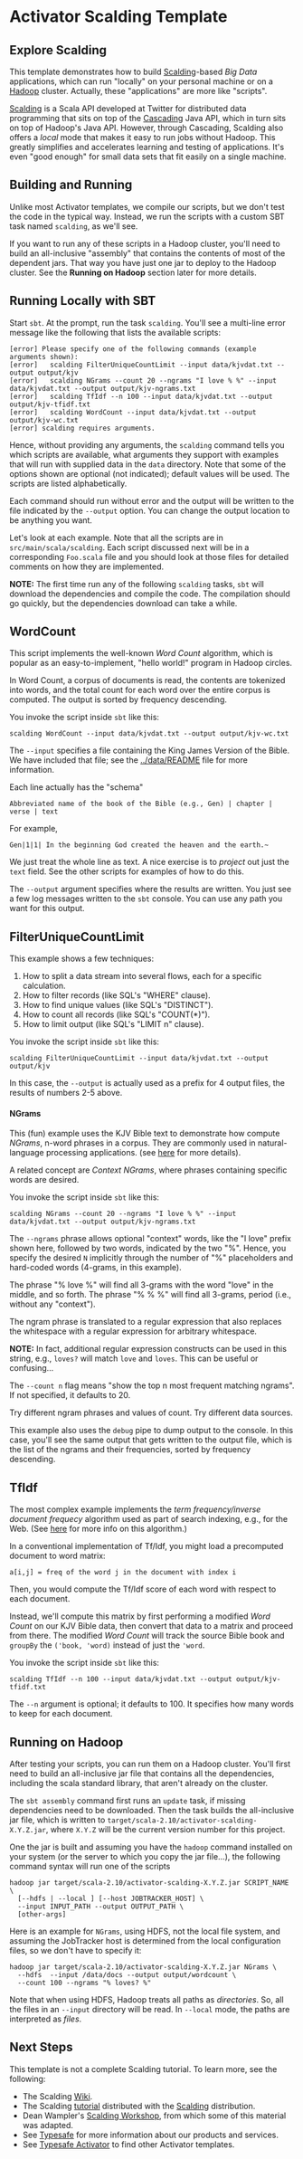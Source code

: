 # Activator Scalding Template

## Explore Scalding

This template demonstrates how to build [Scalding](https://github.com/twitter/scalding)-based *Big Data* applications, which can run "locally" on your personal machine or on a [Hadoop](http://hadoop.apache.org) cluster. Actually, these "applications" are more like "scripts".

[Scalding](https://github.com/twitter/scalding) is a Scala API developed at Twitter for distributed data programming that sits on top of the [Cascading](http://www.cascading.org/) Java API, which in turn sits on top of Hadoop's Java API. However, through Cascading, Scalding also offers a *local* mode that makes it easy to run jobs without Hadoop. This greatly simplifies and accelerates learning and testing of applications. It's even "good enough" for small data sets that fit easily on a single machine. 

## Building and Running

Unlike most Activator templates, we compile our scripts, but we don't test the code in the typical way. Instead, we run the scripts with a custom SBT task named `scalding`, as we'll see.

If you want to run any of these scripts in a Hadoop cluster, you'll need to build an all-inclusive "assembly" that contains the contents of most of the dependent jars. That way you have just one jar to deploy to the Hadoop cluster. See the **Running on Hadoop** section later for more details.

## Running Locally with SBT

Start `sbt`. At the prompt, run the task `scalding`. You'll see a multi-line error message like the following that lists the available scripts:

```
[error] Please specify one of the following commands (example arguments shown):
[error]   scalding FilterUniqueCountLimit --input data/kjvdat.txt --output output/kjv
[error]   scalding NGrams --count 20 --ngrams "I love % %" --input data/kjvdat.txt --output output/kjv-ngrams.txt
[error]   scalding TfIdf --n 100 --input data/kjvdat.txt --output output/kjv-tfidf.txt
[error]   scalding WordCount --input data/kjvdat.txt --output output/kjv-wc.txt
[error] scalding requires arguments.
```

Hence, without providing any arguments, the `scalding` command tells you which scripts are available, what arguments they support with examples that will run with supplied data in the `data` directory. Note that some of the options shown are optional (not indicated); default values will be used. The scripts are listed alphabetically.

Each command should run without error and the output will be written to the file indicated by the `--output` option. You can change the output location to be anything you want.

Let's look at each example. Note that all the scripts are in `src/main/scala/scalding`. Each script discussed next will be in a corresponding `Foo.scala` file and you should look at those files for detailed comments on how they are implemented.

**NOTE:** The first time run any of the following `scalding` tasks, `sbt` will download the dependencies and compile the code. The compilation should go quickly, but the dependencies download can take a while.

## WordCount

This script implements the well-known *Word Count* algorithm, which is popular as an easy-to-implement, "hello world!" program in Hadoop circles.

In Word Count, a corpus of documents is read, the contents are tokenized into words, and the total count for each word over the entire corpus is computed. The output is sorted by frequency descending.

You invoke the script inside `sbt` like this:

```
scalding WordCount --input data/kjvdat.txt --output output/kjv-wc.txt
```

The `--input` specifies a file containing the King James Version of the Bible. We have included that file; see the [../data/README](../data/README.html) file for more information.

Each line actually has the "schema"

```
Abbreviated name of the book of the Bible (e.g., Gen) | chapter | verse | text
```

For example,

```
Gen|1|1| In the beginning God created the heaven and the earth.~
```

We just treat the whole line as text. A nice exercise is to *project* out just the `text` field. See the other scripts for examples of how to do this.

The `--output` argument specifies where the results are written. You just see a few log messages written to the `sbt` console. You can use any path you want for this output.


## FilterUniqueCountLimit

This example shows a few techniques:

1. How to split a data stream into several flows, each for a specific calculation.
2. How to filter records (like SQL's "WHERE" clause).
3. How to find unique values (like SQL's "DISTINCT").
4. How to count all records (like SQL's "COUNT(*)").
5. How to limit output (like SQL's "LIMIT n" clause).

You invoke the script inside `sbt` like this:

```
scalding FilterUniqueCountLimit --input data/kjvdat.txt --output output/kjv
```

In this case, the `--output` is actually used as a prefix for 4 output files, the results of numbers 2-5 above.

#### NGrams

This (fun) example uses the KJV Bible text to demonstrate how compute *NGrams*, n-word phrases in a corpus. They are commonly used in natural-language processing applications. (see [here](http://en.wikipedia.org/wiki/N-gram) for more details).

A related concept are *Context NGrams*, where phrases containing specific words are desired. 

You invoke the script inside `sbt` like this:

```
scalding NGrams --count 20 --ngrams "I love % %" --input data/kjvdat.txt --output output/kjv-ngrams.txt
```

The `--ngrams` phrase allows optional "context" words, like the "I love" prefix shown here, followed by two words, indicated by the two "%". Hence, you specify the desired `N` implicitly through the number of "%" placeholders and hard-coded words (4-grams, in this example). 

The phrase "% love %" will find all 3-grams with the word "love" in the middle, and so forth. The phrase "% % %" will find all 3-grams, period (i.e., without any "context").

The ngram phrase is translated to a regular expression that also replaces the whitespace with a regular expression for arbitrary whitespace.

**NOTE:** In fact, additional regular expression constructs can be used in this string, e.g., `loves?` will match `love` and `loves`. This can be useful or confusing...

The `--count n` flag means "show the top n most frequent matching ngrams". If not specified, it defaults to 20.

Try different ngram phrases and values of count. Try different data sources.

This example also uses the `debug` pipe to dump output to the console. In this case, you'll see the same output that gets written to the output file, which is the list of the ngrams and their frequencies, sorted by frequency descending.

## TfIdf

The most complex example implements the *term frequency/inverse document frequecy* algorithm used as part of search indexing, e.g., for the Web. (See [here](http://en.wikipedia.org/wiki/Tf*idf) for more info on this algorithm.)

In a conventional implementation of Tf/Idf, you might load a precomputed document to word matrix: 

```
a[i,j] = freq of the word j in the document with index i 
```

Then, you would compute the Tf/Idf score of each word with respect to each document.

Instead, we'll compute this matrix by first performing a modified *Word Count* on our KJV Bible data, then convert that data to a matrix and proceed from there. The modified *Word Count* will track the source Bible book and `groupBy` the `('book, 'word)` instead of just the `'word`.
 
You invoke the script inside `sbt` like this:

```
scalding TfIdf --n 100 --input data/kjvdat.txt --output output/kjv-tfidf.txt
````

The `--n` argument is optional; it defaults to 100. It specifies how many words to keep for each document. 

## Running on Hadoop

After testing your scripts, you can run them on a Hadoop cluster. You'll first need to build an all-inclusive jar file that contains all the dependencies, including the scala standard library, that aren't already on the cluster.

The `sbt assembly` command first runs an `update` task, if missing dependencies need to be downloaded. Then the task builds the all-inclusive jar file, which is written to `target/scala-2.10/activator-scalding-X.Y.Z.jar`, where `X.Y.Z` will be the current version number for this project.

One the jar is built and assuming you have the `hadoop` command installed on your system (or the server to which you copy the jar file...), the following command syntax will run one of the scripts

```
hadoop jar target/scala-2.10/activator-scalding-X.Y.Z.jar SCRIPT_NAME \ 
  [--hdfs | --local ] [--host JOBTRACKER_HOST] \ 
  --input INPUT_PATH --output OUTPUT_PATH \ 
  [other-args] 
```

Here is an example for `NGrams`, using HDFS, not the local file system, and assuming the JobTracker host is determined from the local configuration files, so we don't have to specify it:

```
hadoop jar target/scala-2.10/activator-scalding-X.Y.Z.jar NGrams \ 
  --hdfs  --input /data/docs --output output/wordcount \ 
  --count 100 --ngrams "% loves? %"
```

Note that when using HDFS, Hadoop treats all paths as *directories*. So, all the files in an `--input` directory will be read. In `--local` mode, the paths are interpreted as *files*.

## Next Steps

This template is not a complete Scalding tutorial. To learn more, see the following:

* The Scalding [Wiki](https://github.com/twitter/scalding/wiki). 
* The Scalding [tutorial](https://github.com/twitter/scalding/tree/develop/tutorial) distributed with the [Scalding](https://github.com/twitter/scalding) distribution. 
* Dean Wampler's [Scalding Workshop](https://github.com/deanwampler/scalding-workshop), from which some of this material was adapted.
* See [Typesafe](http://typesafe.com) for more information about our products and services. 
* See [Typesafe Activator](http://typesafe.com/activator) to find other Activator templates.

